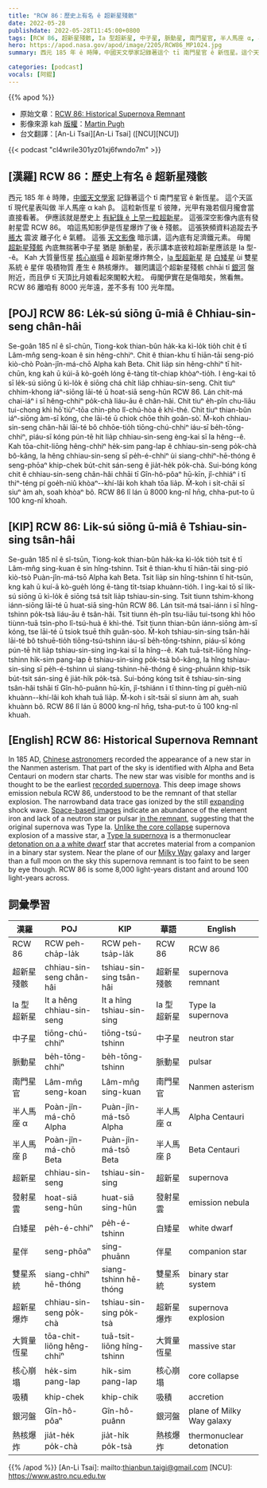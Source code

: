 ```yaml
---
title: "RCW 86：歷史上有名 ê 超新星殘骸"
date: 2022-05-28
publishdate: 2022-05-28T11:45:00+0800
tags: [RCW 86, 超新星殘骸, Ia 型超新星, 中子星, 脈動星, 南門星官, 半人馬座 α, 半人馬座 β, 超新星, 發射星雲, 白矮星, 星伴, 雙星系統, 超新星爆炸, 大質量恆星, 核心崩塌, 吸積, 熱核爆炸, 銀河盤]
hero: https://apod.nasa.gov/apod/image/2205/RCW86_MP1024.jpg
summary: 西元 185 年 ê 時陣，中國天文學家記錄著這个 tī 南門星官 ê 新恆星。這个天區 tī 現代星表叫做 半人馬座 α kah β。

categories: [podcast]
vocals: [阿錕]
---
```


{{% apod %}}

- 原始文章：[RCW 86: Historical Supernova Remnant](https://apod.nasa.gov/apod/ap220528.html)
- 影像來源 kah [版權][copyright]：[Martin Pugh](https://www.martinpughastrophotography.space/about)
- 台文翻譯：[An-Li Tsai][An-Li Tsai] ([NCU][NCU])

{{< podcast "cl4wrile301yz01xj6fwndo7m" >}}

## [漢羅] RCW 86：歷史上有名 ê 超新星殘骸
西元 185 年 ê 時陣，[中國天文學家][Chinese astronomers] 記錄著這个 tī 南門星官 ê 新恆星。
這个天區 tī 現代星表叫做 半人馬座 α kah β。
這粒新恆星 tī 彼陣，光甲有幾若個月攏會當直接看著。
伊應該就是歷史上 [有紀錄 ê 上早一粒超新星][recorded supernova]。
這張深空影像內底有發射星雲 RCW 86。
咱這馬知影伊是恆星爆炸了後 ê 殘骸。
這張狹頻資料追蹤去予 [脹大][expanding] 震波 離子化 ê 氣體。
這張 [天文影像][Space-based images] 暗示講，這內底有足濟鐵元素。
毋閣 [超新星殘骸][in the remnant] 內底無揣著中子星 猶是 脈動星，表示講本底彼粒超新星應該是 Ia 型--ê。
Kah 大質量恆星 [核心崩塌][Unlike the core collapse] ê 超新星爆炸無仝，[Ia 型超新星][Type Ia supernova] 是 [白矮星][detonation on a a white dwarf] ùi 雙星系統 ê 星伴 吸積物質 產生 ê 熱核爆炸。
雖罔講這个超新星殘骸 chhāi tī [銀河][Milky Way] 盤附近，而且伊 tī 天頂比月娘看起來閣較大粒。
毋閣伊實在是傷暗矣，煞看無。
RCW 86 離咱有 8000 光年遠，差不多有 100 光年闊。

## [POJ] RCW 86: Le̍k-sú siōng ū-miâ ê Chhiau-sin-seng chân-hâi
Se-goân 185 nî ê sî-chūn, Tiong-kok thian-bûn ha̍k-ka kì-lo̍k tio̍h chit ê tī Lâm-mn̂g seng-koan ê sin hêng-chhiⁿ.
Chit ê thian-khu tī hiān-tāi seng-pió kiò-chò Poàn-jîn-má-chō Alpha kah Beta.
Chit lia̍p sin hêng-chhiⁿ tī hit-chūn, kng kah ū kúi-ā kò-goe̍h lóng ē-tàng ti̍t-chiap khòaⁿ-tio̍h.
I èng-kai tō sī le̍k-sú siōng ū kì-lo̍k ê siōng chá chi̍t lia̍p chhiau-sin-seng.
Chit tiuⁿ chhim-khong iáⁿ-siōng lāi-té ū hoat-siā seng-hûn RCW 86.
Lán chit-má chai-iáⁿ i sī hêng-chhiⁿ po̍k-chà liáu-āu ê chân-hâi.
Chit tiuⁿ e̍h-pîn chu-liāu tui-chong khì hō͘ tiùⁿ-tōa chìn-pho lî-chú-hòa ê khì-thé.
Chit tiuⁿ thian-bûn iáⁿ-siōng àm-sī kóng, che lāi-té ū chiok chōe thih goân-sò͘.
M̄-koh chhiau-sin-seng chân-hâi lāi-té bô chhōe-tio̍h tiōng-chú-chhiⁿ iáu-sī be̍h-tōng-chhiⁿ, piáu-sī kóng pún-tē hit lia̍p chhiau-sin-seng èng-kai sī Ia hêng--ê.
Kah tōa-chit-liōng hêng-chhiⁿ he̍k-sim pang-lap ê chhiau-sin-seng po̍k-chà bô-kâng, Ia hêng chhiau-sin-seng sī pe̍h-é-chhiⁿ ùi siang-chhiⁿ-hē-thóng ê seng-phōaⁿ khip-chek bu̍t-chit sán-seng ê jia̍t-he̍k po̍k-chà.
Sui-bóng kóng chit ê chhiau-sin-seng chân-hâi chhāi tī Gîn-hô-pôaⁿ hū-kīn, jî-chhiáⁿ i tī thiⁿ-téng pí goe̍h-niû khòaⁿ--khí-lâi koh khah tōa lia̍p.
M̄-koh i si̍t-chāi sī siuⁿ àm ah, soah khòaⁿ bô.
RCW 86 lî lán ū 8000 kng-nî hn̄g, chha-put-to ū 100 kng-nî khoah.

## [KIP] RCW 86: Li̍k-sú siōng ū-miâ ê Tshiau-sin-sing tsân-hâi
Se-guân 185 nî ê sî-tsūn, Tiong-kok thian-bûn ha̍k-ka kì-lo̍k tio̍h tsit ê tī Lâm-mn̂g sing-kuan ê sin hîng-tshinn.
Tsit ê thian-khu tī hiān-tāi sing-pió kiò-tsò Puàn-jîn-má-tsō Alpha kah Beta.
Tsit lia̍p sin hîng-tshinn tī hit-tsūn, kng kah ū kuí-ā kò-gue̍h lóng ē-tàng ti̍t-tsiap khuànn-tio̍h.
I ìng-kai tō sī li̍k-sú siōng ū kì-lo̍k ê siōng tsá tsi̍t lia̍p tshiau-sin-sing.
Tsit tiunn tshim-khong iánn-siōng lāi-té ū huat-siā sing-hûn RCW 86.
Lán tsit-má tsai-iánn i sī hîng-tshinn po̍k-tsà liáu-āu ê tsân-hâi.
Tsit tiunn e̍h-pîn tsu-liāu tui-tsong khì hōo tiùnn-tuā tsìn-pho lî-tsú-huà ê khì-thé.
Tsit tiunn thian-bûn iánn-siōng àm-sī kóng, tse lāi-té ū tsiok tsuē thih guân-sòo.
M̄-koh tshiau-sin-sing tsân-hâi lāi-té bô tshuē-tio̍h tiōng-tsú-tshinn iáu-sī be̍h-tōng-tshinn, piáu-sī kóng pún-tē hit lia̍p tshiau-sin-sing ìng-kai sī Ia hîng--ê.
Kah tuā-tsit-liōng hîng-tshinn hi̍k-sim pang-lap ê tshiau-sin-sing po̍k-tsà bô-kâng, Ia hîng tshiau-sin-sing sī pe̍h-é-tshinn uì siang-tshinn-hē-thóng ê sing-phuānn khip-tsik bu̍t-tsit sán-sing ê jia̍t-hi̍k po̍k-tsà.
Sui-bóng kóng tsit ê tshiau-sin-sing tsân-hâi tshāi tī Gîn-hô-puânn hū-kīn, jî-tshiánn i tī thinn-tíng pí gue̍h-niû khuànn--khí-lâi koh khah tuā lia̍p.
M̄-koh i si̍t-tsāi sī siunn àm ah, suah khuànn bô.
RCW 86 lî lán ū 8000 kng-nî hn̄g, tsha-put-to ū 100 kng-nî khuah.

## [English] RCW 86: Historical Supernova Remnant

In 185 AD, [Chinese astronomers][Chinese astronomers] recorded the appearance of a new star in the Nanmen asterism.
That part of the sky is identified with Alpha and Beta Centauri on modern star charts.
The new star was visible for months and is thought to be the earliest [recorded supernova][recorded supernova].
This deep image shows emission nebula RCW 86, understood to be the remnant of that stellar explosion.
The narrowband data trace gas ionized by the still [expanding][expanding] shock wave.
[Space-based images][Space-based images] indicate an abundance of the element iron and lack of a neutron star or pulsar [in the remnant][expanding], suggesting that the original supernova was Type Ia.
[Unlike the core collapse][Unlike the core collapse] supernova explosion of a massive star, a [Type Ia supernova][Type Ia supernova] is a thermonuclear [detonation on a a white dwarf][detonation on a a white dwarf] star that accretes material from a companion in a binary star system.
Near the plane of our [Milky Way][Milky Way] galaxy and larger than a full moon on the sky this supernova remnant is too faint to be seen by eye though.
RCW 86 is some 8,000 light-years distant and around 100 light-years across.

## 詞彙學習

|漢羅|POJ|KIP|華語|English|
|-|-|-|-|-|
|RCW 86|RCW peh-cha̍p-la̍k|RCW peh-tsa̍p-la̍k|RCW 86|RCW 86|
|超新星殘骸|chhiau-sin-seng chân-hâi|tshiau-sin-sing tsân-hâi|超新星殘骸|supernova remnant|
|Ia 型超新星|It a hêng chhiau-sin-seng|It a hîng tshiau-sin-sing|Ia 型超新星|Type Ia supernova|
|中子星|tiōng-chú-chhiⁿ|tiōng-tsú-tshinn|中子星|neutron star|
|脈動星|be̍h-tōng-chhiⁿ|be̍h-tōng-tshinn|脈動星|pulsar|
|南門星官|Lâm-mn̄g seng-koan|Lâm-mn̄g sing-kuan|南門星官|Nanmen asterism|
|半人馬座 α|Poàn-jîn-má-chō Alpha|Puàn-jîn-má-tsō Alpha|半人馬座 α|Alpha Centauri|
|半人馬座 β|Poàn-jîn-má-chō Beta|Puàn-jîn-má-tsō Beta|半人馬座 β|Beta Centauri|
|超新星|chhiau-sin-seng|tshiau-sin-sing|超新星|supernova|
|發射星雲|hoat-siā seng-hûn|huat-siā sing-hûn|發射星雲|emission nebula|
|白矮星|pe̍h-é-chhiⁿ|pe̍h-é-tshinn|白矮星|white dwarf|
|星伴|seng-phōaⁿ|sing-phuānn|伴星|companion star|
|雙星系統|siang-chhiⁿ hē-thóng|siang-tshinn hē-thóng|雙星系統|binary star system|
|超新星爆炸|chhiau-sin-seng po̍k-chà|tshiau-sin-sing po̍k-tsà|超新星爆炸|supernova explosion|
|大質量恆星|tōa-chit-liōng hêng-chhiⁿ|tuā-tsit-liōng hîng-tshinn|大質量恆星|massive star|
|核心崩塌|he̍k-sim pang-lap|hi̍k-sim pang-lap|核心崩塌|core collapse|
|吸積|khip-chek|khip-chik|吸積|accretion|
|銀河盤|Gîn-hô-pôaⁿ|Gîn-hô-puânn|銀河盤|plane of Milky Way galaxy|
|熱核爆炸|jia̍t-he̍k po̍k-chà|jia̍t-hi̍k po̍k-tsà|熱核爆炸|thermonuclear detonation|

{{% /apod %}}
[An-Li Tsai]: mailto:thianbun.taigi@gmail.com
[NCU]: https://www.astro.ncu.edu.tw

[copyright]: https://apod.nasa.gov/apod/fap/lib/about_apod.html#srapply

[Chinese astronomers]:http://en.wikipedia.org/wiki/Chinese_astronomy
[recorded supernova]:http://arxiv.org/abs/astro-ph/0301603
[expanding]:https://arxiv.org/abs/1108.1207
[Space-based images]:https://chandra.harvard.edu/photo/2011/rcw86/
[in the remnant]:https://arxiv.org/abs/1108.1207
[Unlike the core collapse]:https://apod.nasa.gov/apod/ap060728.html
[Type Ia supernova]:http://en.wikipedia.org/wiki/Type_Ia_supernova
[detonation on a a white dwarf]:https://apod.nasa.gov/apod/ap110430.html
[Milky Way]:https://apod.nasa.gov/apod/ap110520.html
